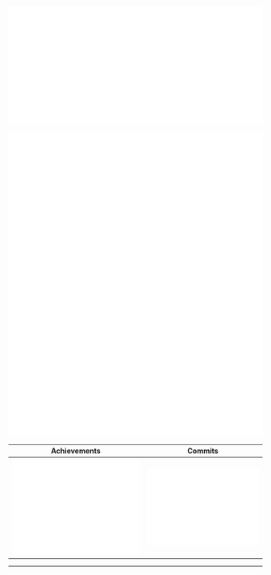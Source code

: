 ![Metrics](/metrics.classic.svg)

![Blogs Calendar](/metrics.plugin.posts.full.svg)

Achievements             |  Commits
:-------------------------:|:-------------------------:
 ![Achievements](/metrics.plugin.achievements.svg) |  ![Commits Calendar](/metrics.plugin.isocalendar.fullyear.svg)
---

